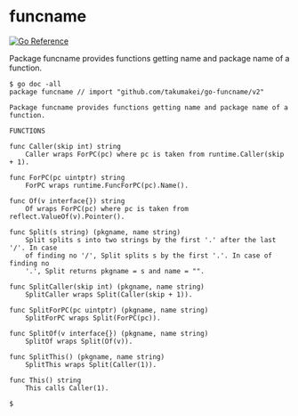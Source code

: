 funcname
======================================================================

[![Go Reference](https://pkg.go.dev/badge/github.com/takumakei/go-funcname/v2.svg)](https://pkg.go.dev/github.com/takumakei/go-funcname/v2)

Package funcname provides functions getting name and package name of a function.

```text
$ go doc -all
package funcname // import "github.com/takumakei/go-funcname/v2"

Package funcname provides functions getting name and package name of a function.

FUNCTIONS

func Caller(skip int) string
    Caller wraps ForPC(pc) where pc is taken from runtime.Caller(skip + 1).

func ForPC(pc uintptr) string
    ForPC wraps runtime.FuncForPC(pc).Name().

func Of(v interface{}) string
    Of wraps ForPC(pc) where pc is taken from reflect.ValueOf(v).Pointer().

func Split(s string) (pkgname, name string)
    Split splits s into two strings by the first '.' after the last '/'. In case
    of finding no '/', Split splits s by the first '.'. In case of finding no
    '.', Split returns pkgname = s and name = "".

func SplitCaller(skip int) (pkgname, name string)
    SplitCaller wraps Split(Caller(skip + 1)).

func SplitForPC(pc uintptr) (pkgname, name string)
    SplitForPC wraps Split(ForPC(pc)).

func SplitOf(v interface{}) (pkgname, name string)
    SplitOf wraps Split(Of(v)).

func SplitThis() (pkgname, name string)
    SplitThis wraps Split(Caller(1)).

func This() string
    This calls Caller(1).

$
```
